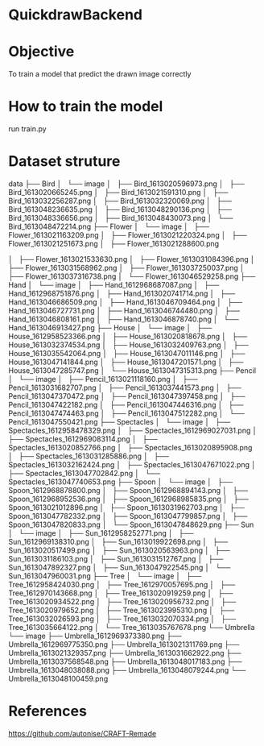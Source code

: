 # QuickdrawBackend
# Objective
To train a model that predict the drawn image correctly

# How to train the model
run train.py

# Dataset struture

data
├── Bird
│   └── image
│       ├── Bird_1613020596973.png
│       ├── Bird_1613020665245.png
│       ├── Bird_1613021591310.png
│       ├── Bird_1613032256287.png
│       ├── Bird_1613032320069.png
│       ├── Bird_1613048236635.png
│       ├── Bird_1613048290136.png
│       ├── Bird_1613048336656.png
│       ├── Bird_1613048430073.png
│       └── Bird_1613048472214.png
├── Flower
│   └── image
│       ├── Flower_1613021163209.png
│       ├── Flower_1613021220324.png
│       ├── Flower_1613021251673.png
│       ├── Flower_1613021288600.png

│       ├── Flower_1613021533630.png
│       ├── Flower_1613031084396.png
│       ├── Flower_1613031568962.png
│       ├── Flower_1613037250037.png
│       ├── Flower_1613037316738.png
│       └── Flower_1613046529258.png
├── Hand
│   └── image
│       ├── Hand_1612968687087.png
│       ├── Hand_1612968751876.png
│       ├── Hand_1613020741714.png
│       ├── Hand_1613046686509.png
│       ├── Hand_1613046709464.png
│       ├── Hand_1613046727731.png
│       ├── Hand_1613046744480.png
│       ├── Hand_1613046808161.png
│       ├── Hand_1613046878740.png
│       └── Hand_1613046913427.png
├── House
│   └── image
│       ├── House_1612958523366.png
│       ├── House_1613020818678.png
│       ├── House_1613032374534.png
│       ├── House_1613032409763.png
│       ├── House_1613035542064.png
│       ├── House_1613047011146.png
│       ├── House_1613047141844.png
│       ├── House_1613047201571.png
│       ├── House_1613047285747.png
│       └── House_1613047315313.png
├── Pencil
│   └── image
│       ├── Pencil_1613021118160.png
│       ├── Pencil_1613031682707.png
│       ├── Pencil_1613037441573.png
│       ├── Pencil_1613047370472.png
│       ├── Pencil_1613047397458.png
│       ├── Pencil_1613047422182.png
│       ├── Pencil_1613047446316.png
│       ├── Pencil_1613047474463.png
│       ├── Pencil_1613047512282.png
│       └── Pencil_1613047550421.png
├── Spectacles
│   └── image
│       ├── Spectacles_1612958478329.png
│       ├── Spectacles_1612969027031.png
│       ├── Spectacles_1612969083114.png
│       ├── Spectacles_1613020852766.png
│       ├── Spectacles_1613020895908.png
│       ├── Spectacles_1613031285886.png
│       ├── Spectacles_1613032162424.png
│       ├── Spectacles_1613047671022.png
│       ├── Spectacles_1613047702842.png
│       └── Spectacles_1613047740653.png
├── Spoon
│   └── image
│       ├── Spoon_1612968878800.png
│       ├── Spoon_1612968894143.png
│       ├── Spoon_1612968952536.png
│       ├── Spoon_1612968985835.png
│       ├── Spoon_1613021012896.png
│       ├── Spoon_1613031962703.png
│       ├── Spoon_1613047782332.png
│       ├── Spoon_1613047799857.png
│       ├── Spoon_1613047820833.png
│       └── Spoon_1613047848629.png
├── Sun
│   └── image
│       ├── Sun_1612958252771.png
│       ├── Sun_1612969138310.png
│       ├── Sun_1613019922698.png
│       ├── Sun_1613020517499.png
│       ├── Sun_1613020563963.png
│       ├── Sun_1613031186103.png
│       ├── Sun_1613031512767.png
│       ├── Sun_1613047892327.png
│       ├── Sun_1613047922545.png
│       └── Sun_1613047960031.png
├── Tree
│   └── image
│       ├── Tree_1612958424030.png
│       ├── Tree_1612970057695.png
│       ├── Tree_1612970143668.png
│       ├── Tree_1613020919259.png
│       ├── Tree_1613020934522.png
│       ├── Tree_1613020956732.png
│       ├── Tree_1613020979652.png
│       ├── Tree_1613023995310.png
│       ├── Tree_1613032026593.png
│       ├── Tree_1613032070334.png
│       ├── Tree_1613035664122.png
│       └── Tree_1613035767678.png
└── Umbrella
    └── image
        ├── Umbrella_1612969373380.png
        ├── Umbrella_1612969775350.png
        ├── Umbrella_1613021311769.png
        ├── Umbrella_1613021329357.png
        ├── Umbrella_1613031662922.png
        ├── Umbrella_1613037568548.png
        ├── Umbrella_1613048017183.png
        ├── Umbrella_1613048038088.png
        ├── Umbrella_1613048079244.png
        └── Umbrella_1613048100459.png

        
# References
https://github.com/autonise/CRAFT-Remade
        

